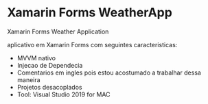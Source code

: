 # Xamarin Forms WeatherApp
Xamarin Forms Weather Application


aplicativo em Xamarin Forms com seguintes caracteristicas:

- MVVM nativo
- Injecao de Dependecia
- Comentarios em ingles pois estou acostumado a trabalhar dessa maneira
- Projetos desacoplados
- Tool: Visual Studio 2019 for MAC
